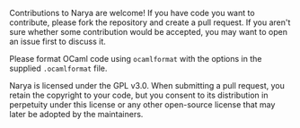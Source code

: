 Contributions to Narya are welcome!  If you have code you want to contribute, please fork the repository and create a pull request.  If you aren't sure whether some contribution would be accepted, you may want to open an issue first to discuss it.

Please format OCaml code using `ocamlformat` with the options in the supplied `.ocamlformat` file.

Narya is licensed under the GPL v3.0.  When submitting a pull request, you retain the copyright to your code, but you consent to its distribution in perpetuity under this license or any other open-source license that may later be adopted by the maintainers.
